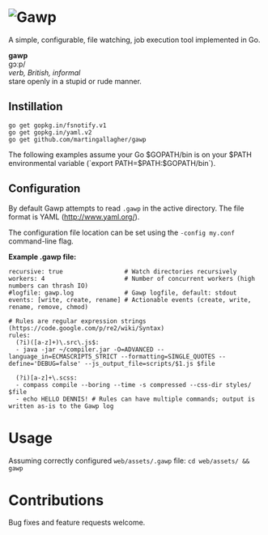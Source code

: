 # ![Gawp](http://praegress.us/gawp.png)
A simple, configurable, file watching, job execution tool implemented in Go.

**gawp**<br>ɡɔːp/<br>*verb, British, informal*<br>stare openly in a stupid or rude manner.

## Instillation
    go get gopkg.in/fsnotify.v1
    go get gopkg.in/yaml.v2
    go get github.com/martingallagher/gawp

The following examples assume your Go $GOPATH/bin is on your $PATH environmental variable (`export PATH=$PATH:$GOPATH/bin`).

## Configuration
By default Gawp attempts to read `.gawp` in the active directory. The file format is YAML (http://www.yaml.org/).

The configuration file location can be set using the `-config my.conf` command-line flag.

**Example .gawp file:**

	recursive: true                 # Watch directories recursively
	workers: 4                      # Number of concurrent workers (high numbers can thrash IO)
	#logfile: gawp.log              # Gawp logfile, default: stdout
	events: [write, create, rename] # Actionable events (create, write, rename, remove, chmod)

    # Rules are regular expression strings (https://code.google.com/p/re2/wiki/Syntax)
	rules:
	  (?i)([a-z]+)\.src\.js$:
	  - java -jar ~/compiler.jar -O=ADVANCED --language_in=ECMASCRIPT5_STRICT --formatting=SINGLE_QUOTES --define='DEBUG=false' --js_output_file=scripts/$1.js $file

	  (?i)[a-z]+\.scss:
	  - compass compile --boring --time -s compressed --css-dir styles/ $file
	  - echo HELLO DENNIS! # Rules can have multiple commands; output is written as-is to the Gawp log

# Usage
Assuming correctly configured `web/assets/.gawp` file: `cd web/assets/ && gawp`

# Contributions
Bug fixes and feature requests welcome.